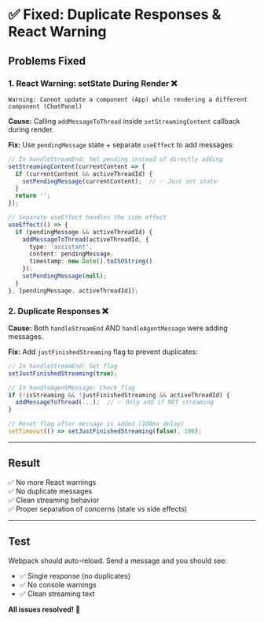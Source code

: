 # ✅ Fixed: Duplicate Responses & React Warning

## Problems Fixed

### 1. React Warning: setState During Render ❌
```
Warning: Cannot update a component (App) while rendering a different component (ChatPanel)
```

**Cause:** Calling `addMessageToThread` inside `setStreamingContent` callback during render.

**Fix:** Use `pendingMessage` state + separate `useEffect` to add messages:
```typescript
// In handleStreamEnd: Set pending instead of directly adding
setStreamingContent(currentContent => {
  if (currentContent && activeThreadId) {
    setPendingMessage(currentContent);  // ✅ Just set state
  }
  return '';
});

// Separate useEffect handles the side effect
useEffect(() => {
  if (pendingMessage && activeThreadId) {
    addMessageToThread(activeThreadId, {
      type: 'assistant',
      content: pendingMessage,
      timestamp: new Date().toISOString()
    });
    setPendingMessage(null);
  }
}, [pendingMessage, activeThreadId]);
```

### 2. Duplicate Responses ❌

**Cause:** Both `handleStreamEnd` AND `handleAgentMessage` were adding messages.

**Fix:** Add `justFinishedStreaming` flag to prevent duplicates:
```typescript
// In handleStreamEnd: Set flag
setJustFinishedStreaming(true);

// In handleAgentMessage: Check flag
if (!isStreaming && !justFinishedStreaming && activeThreadId) {
  addMessageToThread(...);  // ✅ Only add if NOT streaming
}

// Reset flag after message is added (100ms delay)
setTimeout(() => setJustFinishedStreaming(false), 100);
```

---

## Result

✅ No more React warnings  
✅ No duplicate messages  
✅ Clean streaming behavior  
✅ Proper separation of concerns (state vs side effects)

---

## Test

Webpack should auto-reload. Send a message and you should see:
- ✅ Single response (no duplicates)
- ✅ No console warnings
- ✅ Clean streaming text

**All issues resolved!** 🎉
